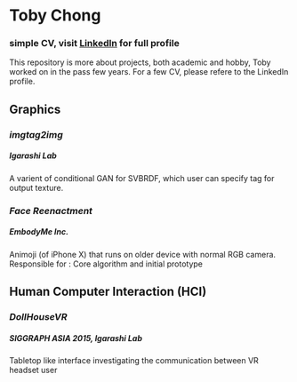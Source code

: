 # __Toby Chong__

### simple CV, visit [LinkedIn](https://www.linkedin.com/in/tobychong/) for full profile

This repository is more about projects, both academic and hobby, Toby worked on in the pass few years. For a few CV, please refere to the LinkedIn profile.

## Graphics

### *imgtag2img*
##### Igarashi Lab
A varient of conditional GAN for SVBRDF, which user can specify tag for output texture.


### *Face Reenactment*
##### EmbodyMe Inc.
Animoji (of iPhone X) that runs on older device with normal RGB camera.
Responsible for : Core algorithm and initial prototype



## Human Computer Interaction (HCI)

### *DollHouseVR*
##### SIGGRAPH ASIA 2015,  Igarashi Lab

Tabletop like interface investigating the communication between VR headset user 